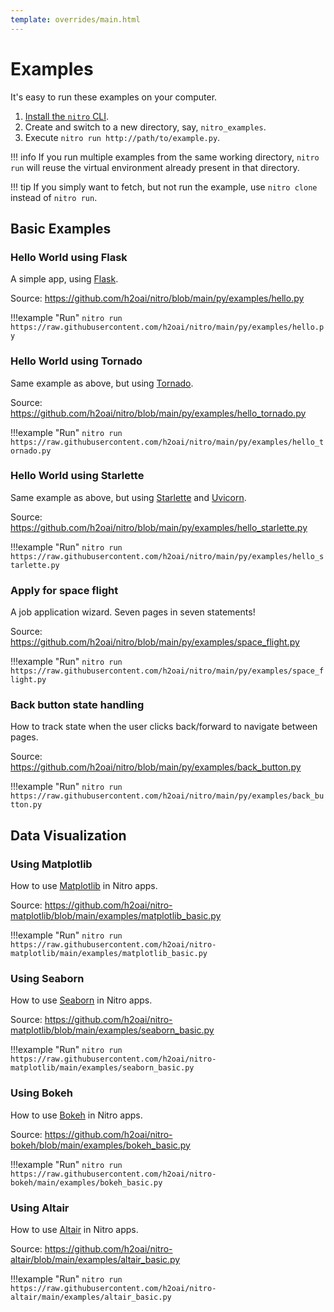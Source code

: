 ```yaml
---
template: overrides/main.html
---
```

# Examples

It's easy to run these examples on your computer.

1. [Install the `nitro` CLI](../cli.md#install).
2. Create and switch to a new directory, say, `nitro_examples`.
3. Execute `nitro run http://path/to/example.py`.

!!! info 
    If you run multiple examples from the same working directory, `nitro run` will reuse the virtual environment 
    already present in that directory.

!!! tip
    If you simply want to fetch, but not run the example, use `nitro clone` instead of `nitro run`.

## Basic Examples

### Hello World using Flask

A simple app, using [Flask](https://flask.palletsprojects.com/).

Source: https://github.com/h2oai/nitro/blob/main/py/examples/hello.py

!!!example "Run"
    ```
    nitro run https://raw.githubusercontent.com/h2oai/nitro/main/py/examples/hello.py
    ```

### Hello World using Tornado

Same example as above, but using [Tornado](https://www.tornadoweb.org/en/stable/index.html).

Source: https://github.com/h2oai/nitro/blob/main/py/examples/hello_tornado.py

!!!example "Run"
    ```
    nitro run https://raw.githubusercontent.com/h2oai/nitro/main/py/examples/hello_tornado.py
    ```

### Hello World using Starlette

Same example as above, but using [Starlette](https://www.starlette.io/) and [Uvicorn](https://www.uvicorn.org/).

Source: https://github.com/h2oai/nitro/blob/main/py/examples/hello_starlette.py

!!!example "Run"
    ```
    nitro run https://raw.githubusercontent.com/h2oai/nitro/main/py/examples/hello_starlette.py
    ```

### Apply for space flight

A job application wizard. Seven pages in seven statements!

Source: https://github.com/h2oai/nitro/blob/main/py/examples/space_flight.py

!!!example "Run"
    ```
    nitro run https://raw.githubusercontent.com/h2oai/nitro/main/py/examples/space_flight.py
    ```

### Back button state handling

How to track state when the user clicks back/forward to navigate between pages.

Source: https://github.com/h2oai/nitro/blob/main/py/examples/back_button.py

!!!example "Run"
    ```
    nitro run https://raw.githubusercontent.com/h2oai/nitro/main/py/examples/back_button.py
    ```

## Data Visualization

### Using Matplotlib

How to use [Matplotlib](https://matplotlib.org/stable/index.html) in Nitro apps.

Source: https://github.com/h2oai/nitro-matplotlib/blob/main/examples/matplotlib_basic.py

!!!example "Run"
    ```
    nitro run https://raw.githubusercontent.com/h2oai/nitro-matplotlib/main/examples/matplotlib_basic.py
    ```

### Using Seaborn

How to use [Seaborn](https://seaborn.pydata.org/) in Nitro apps.

Source: https://github.com/h2oai/nitro-matplotlib/blob/main/examples/seaborn_basic.py

!!!example "Run"
    ```
    nitro run https://raw.githubusercontent.com/h2oai/nitro-matplotlib/main/examples/seaborn_basic.py
    ```

### Using Bokeh

How to use [Bokeh](https://docs.bokeh.org/en/latest/) in Nitro apps.

Source: https://github.com/h2oai/nitro-bokeh/blob/main/examples/bokeh_basic.py

!!!example "Run"
    ```
    nitro run https://raw.githubusercontent.com/h2oai/nitro-bokeh/main/examples/bokeh_basic.py
    ```

### Using Altair

How to use [Altair](https://altair-viz.github.io/index.html) in Nitro apps.

Source: https://github.com/h2oai/nitro-altair/blob/main/examples/altair_basic.py

!!!example "Run"
    ```
    nitro run https://raw.githubusercontent.com/h2oai/nitro-altair/main/examples/altair_basic.py
    ```
